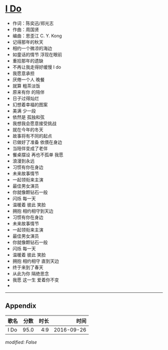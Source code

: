 # [I Do](https://music.163.com/song?id=431610389)

* 作词：陈奕迅/郑光志
* 作曲：周国贤
* 编曲：思歪江 C. Y. Kong
* 记得那年的秋天
* 相约一个微凉的海边
* 如童话的情节  浮现在眼前
* 重拾那年的遗缺
* 不再让我走得好缓慢  I do
* 我愿意承担
* 厌倦一个人 晚餐
* 就算 粗茶淡饭
* 原来有你 的陪伴
* 日子过得灿烂
* 幻想着幸福的图案
* 美满  少一段
* 依然是 孤独和弦
* 我想我会愿意接受挑战
* 就在今年的冬天
* 故事将有不同的起点
* 已做好了准备  依偎在身边
* 当陪伴变成了老伴
* 餐桌摆设 再也不孤单  我愿
* 浪漫到永远
* 习惯有你在身边
* 未来故事情节
* 一起领衔来主演
* 最佳男女演员
* 你就像颗钻石一般
* 闪烁 每一天
* 温暖着 彼此 笑脸
* 拥抱 相约相守到天边
* 习惯有你在身边
* 未来故事情节
* 一起领衔来主演
* 最佳男女演员
* 你就像颗钻石一般
* 闪烁 每一天
* 温暖着 彼此 笑脸
* 拥抱 相约相守 直到天边
* 终于来到了春天
* 从此为你  隔绝思念
* 我愿 这一生 爱着你不变
* 


---

## Appendix

|歌名|分数|时长|时间|
|:---|:---:|---:|---:|
|I Do|95.0|4:9|2016-09-26

*modified: False*